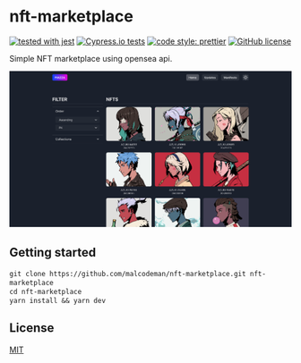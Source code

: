 # nft-marketplace

[![tested with jest](https://img.shields.io/badge/tested_with-jest-99424f.svg)](https://github.com/facebook/jest)
[![Cypress.io tests](https://img.shields.io/badge/cypress.io-tests-green.svg?style=flat-square)](https://cypress.io)
[![code style: prettier](https://img.shields.io/badge/code_style-prettier-ff69b4.svg)](https://github.com/prettier/prettier)
[![GitHub license](https://img.shields.io/badge/license-MIT-blue.svg)](https://github.com/malcodeman/nft-marketplace/blob/master/LICENSE)

Simple NFT marketplace using opensea api.

![Screenshot](readme/screenshot.png)

## Getting started

```
git clone https://github.com/malcodeman/nft-marketplace.git nft-marketplace
cd nft-marketplace
yarn install && yarn dev
```

## License

[MIT](./LICENSE)
